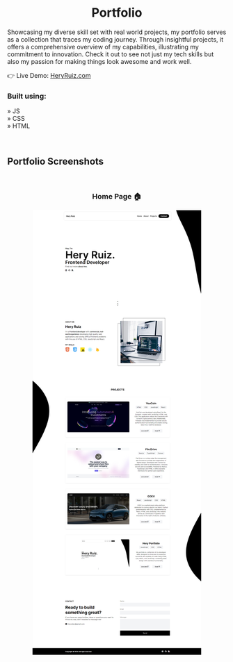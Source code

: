 

<h1 align='center'>Portfolio</h1>
<p>
Showcasing my diverse skill set with real world projects, my portfolio serves as a collection that traces my coding journey. Through insightful projects, it offers a comprehensive overview of my capabilities, illustrating my commitment to innovation. Check it out to see not just my tech skills but also my passion for making things look awesome and work well.
</p>

👉 Live Demo: <a href='https://heryruiz.com'>HeryRuiz.com</a>

<h3>Built using:</h3>

» JS <br>
» CSS <br>
» HTML<br>

<br>

<h2>Portfolio Screenshots</h2>
<br>
<h3 align='center'>Home Page 🏠</h3>

<div align='center'>
  <img src='./images/wdawd.png'/>
</div>


